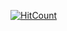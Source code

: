 [![HitCount](http://hits.dwyl.com/Tasin5541/portfolio.svg)](http://hits.dwyl.com/Tasin5541/portfolio)